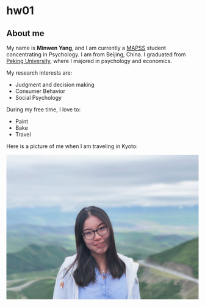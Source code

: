 # hw01

## About me
My name is **Minwen Yang**, and I am currently a [MAPSS](https://mapss.uchicago.edu/) student concentrating in Psychology. I am from Beijing, China. I graduated from [Peking University](http://english.pku.edu.cn/), where I majored in psychology and economics. 

My research interests are:
* Judgment and decision making
* Consumer Behavior
* Social Psychology

During my free time, I love to:
* Paint
* Bake
* Travel

Here is a picture of me when I am traveling in Kyoto:

![Minwen](IMG_2867.png)


